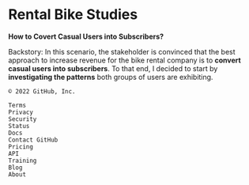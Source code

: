 # **Rental Bike Studies**
**How to Covert Casual Users into Subscribers?**

Backstory: In this scenario, the stakeholder is convinced that the best approach to increase revenue for the bike rental company is to **convert casual users into subscribers**. To that end, I decided to start by **investigating the patterns** both groups of users are exhibiting.

    © 2022 GitHub, Inc.

    Terms
    Privacy
    Security
    Status
    Docs
    Contact GitHub
    Pricing
    API
    Training
    Blog
    About
